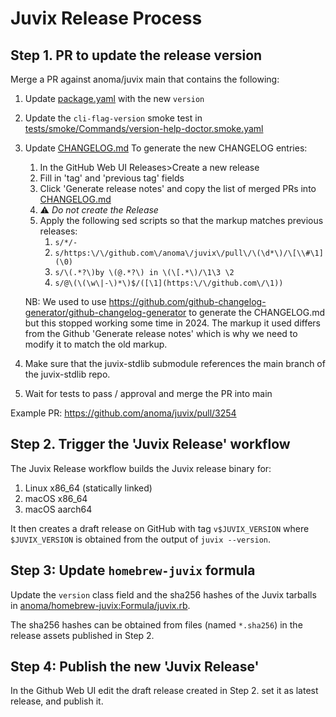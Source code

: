 # Juvix Release Process

## Step 1. PR to update the release version

Merge a PR against anoma/juvix main that contains the following:

1. Update [package.yaml](package.yaml) with the new `version`
2. Update the `cli-flag-version` smoke test in [tests/smoke/Commands/version-help-doctor.smoke.yaml](tests/smoke/Commands/version-help-doctor.smoke.yaml)
3. Update [CHANGELOG.md](CHANGELOG.md)
   To generate the new CHANGELOG entries:

   1. In the GitHub Web UI Releases>Create a new release
   2. Fill in 'tag' and 'previous tag' fields
   3. Click 'Generate release notes' and copy the list of merged PRs into [CHANGELOG.md](CHANGELOG.md)
   4. :warning: _Do not create the Release_
   5. Apply the following sed scripts so that the markup matches previous releases:
      1. `s/*/-`
      2. `s/https:\/\/github.com\/anoma\/juvix\/pull\/\(\d*\)/\[\\#\1](\0)`
      3. `s/\(.*?\)by \(@.*?\) in \(\[.*\)/\1\3 \2`
      4. `s/@\(\(\w\|-\)*\)$/([\1](https:\/\/github.com\/\1))`

   NB: We used to use https://github.com/github-changelog-generator/github-changelog-generator to generate the CHANGELOG.md but this stopped working some time in 2024. The markup it used differs from the Github 'Generate release notes' which is why we need to modify it to match the old markup.

4. Make sure that the juvix-stdlib submodule references the main branch of the juvix-stdlib repo.
5. Wait for tests to pass / approval and merge the PR into main

Example PR: https://github.com/anoma/juvix/pull/3254

## Step 2. Trigger the 'Juvix Release' workflow

The Juvix Release workflow builds the Juvix release binary for:

1. Linux x86_64 (statically linked)
2. macOS x86_64
3. macOS aarch64

It then creates a draft release on GitHub with tag `v$JUVIX_VERSION` where `$JUVIX_VERSION` is obtained from the output of `juvix --version`.

## Step 3: Update `homebrew-juvix` formula

Update the `version` class field and the sha256 hashes of the Juvix tarballs in [anoma/homebrew-juvix:Formula/juvix.rb](https://github.com/anoma/homebrew-juvix/blob/main/Formula/juvix.rb).

The sha256 hashes can be obtained from files (named `*.sha256`) in the release assets published in Step 2.

## Step 4: Publish the new 'Juvix Release'

In the Github Web UI edit the draft release created in Step 2. set it as latest release, and publish it.
